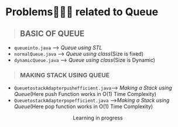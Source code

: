 # <b>Problems🧑‍🏫🥲 related to Queue</b>

> ## BASIC OF QUEUE
- `queueinto.java` --> *Queue using STL*
- `normalQueue.java` --> *Queue using class*(Size is fixed)
- `dynamicQueue.java` --> *Queue using class*(Size is Dynamic)

> ### MAKING STACK USING QUEUE
- `QueuetostackAdapterpushefficient.java`--> *Making a Stack using Queue*(Here push Function works in O(1) Time Complexity)
- `QueuetostackAdapterpopefficient.java` -->*Making a Stack using Queue*(Here pop function works in O(1) Time Complexity)

<center>Learning in progress</center>
